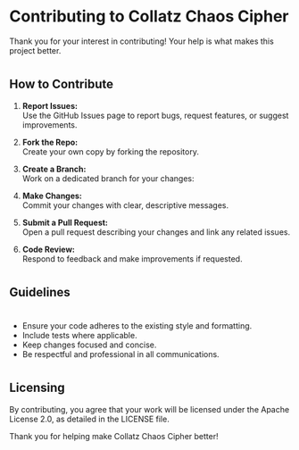 # Contributing to Collatz Chaos Cipher

Thank you for your interest in contributing! Your help is what makes this project better.
#
## How to Contribute

1. **Report Issues:**  
   Use the GitHub Issues page to report bugs, request features, or suggest improvements.

2. **Fork the Repo:**  
   Create your own copy by forking the repository.

3. **Create a Branch:**  
   Work on a dedicated branch for your changes:

4. **Make Changes:**  
Commit your changes with clear, descriptive messages.

5. **Submit a Pull Request:**  
Open a pull request describing your changes and link any related issues.

6. **Code Review:**  
Respond to feedback and make improvements if requested.
#
#
## Guidelines
#
- Ensure your code adheres to the existing style and formatting.
- Include tests where applicable.
- Keep changes focused and concise.
- Be respectful and professional in all communications.
#
#
## Licensing

By contributing, you agree that your work will be licensed under the Apache License 2.0, as detailed in the LICENSE file.

Thank you for helping make Collatz Chaos Cipher better!

